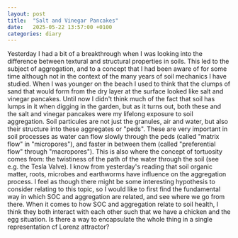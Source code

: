 ```yaml
---
layout: post
title:  "Salt and Vinegar Pancakes"
date:   2025-05-22 13:57:00 +0100
categories: diary
---
```


Yesterday I had a bit of a breakthrough when I was looking into the difference between textural and structural properties in soils. This led to the subject of aggregation, and to a concept that I had been aware of for some time although not in the context of the many years of soil mechanics I have studied. When I was younger on the beach I used to think that the clumps of sand that would form from the dry layer at the surface looked like salt and vinegar pancakes. Until now I didn't think much of the fact that soil has lumps in it when digging in the garden, but as it turns out, both these and the salt and vinegar pancakes were my lifelong exposure to soil aggregation. Soil particules are not just the granules, air and water, but also their structure into these aggregates or "peds". These are very important in soil processes as water can flow slowly through the peds (called "matrix flow" in "micropores"), and faster in between them (called "preferential flow" through "macropores"). This is also where the concept of tortuosity comes from: the twistiness of the path of the water through the soil (see e.g. the Tesla Valve). I know from yesterday's reading that soil organic matter, roots, microbes and earthworms have influence on the aggregation process. I feel as though there might be some interesting hypothesis to consider relating to this topic, so I would like to first find the fundamental way in which SOC and aggregation are related, and see where we go from there. When it comes to how SOC and aggregation relate to soil health, I think they both interact with each other such that we have a chicken and the egg situation. Is there a way to encapsulate the whole thing in a single representation cf Lorenz attractor?